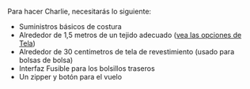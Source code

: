 Para hacer Charlie, necesitarás lo siguiente:

*   Suministros básicos de costura
*   Alrededor de 1,5 metros de un tejido adecuado ([vea las opciones de Tela](/docs/patterns/charlie/fabric))
*   Alrededor de 30 centímetros de tela de revestimiento (usado para bolsas de bolsa)
*   Interfaz Fusible para los bolsillos traseros
*   Un zipper y botón para el vuelo
